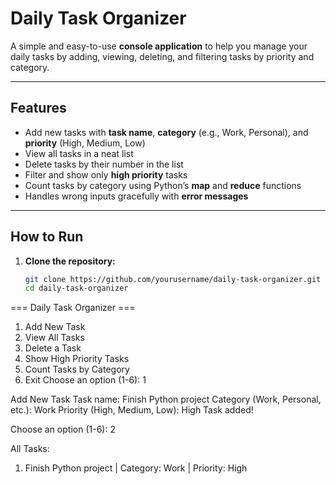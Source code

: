 # Daily Task Organizer

A simple and easy-to-use **console application** to help you manage your daily tasks by adding, viewing, deleting, and filtering tasks by priority and category.

---

## Features

- Add new tasks with **task name**, **category** (e.g., Work, Personal), and **priority** (High, Medium, Low)
- View all tasks in a neat list
- Delete tasks by their number in the list
- Filter and show only **high priority** tasks
- Count tasks by category using Python’s **map** and **reduce** functions
- Handles wrong inputs gracefully with **error messages**

---

## How to Run

1. **Clone the repository:**

   ```bash
   git clone https://github.com/yourusername/daily-task-organizer.git
   cd daily-task-organizer

=== Daily Task Organizer ===
1. Add New Task
2. View All Tasks
3. Delete a Task
4. Show High Priority Tasks
5. Count Tasks by Category
6. Exit
Choose an option (1-6): 1

Add New Task
Task name: Finish Python project
Category (Work, Personal, etc.): Work
Priority (High, Medium, Low): High
Task added!

Choose an option (1-6): 2

All Tasks:
1. Finish Python project | Category: Work | Priority: High


